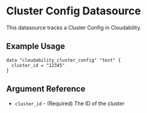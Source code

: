 # Cluster Config Datasource

This datasource tracks a Cluster Config in Cloudability.

## Example Usage

```hcl
data "cloudability_cluster_config" "test" {
  cluster_id = "12345"
}
```

## Argument Reference

* `cluster_id` - (Required) The ID of the cluster
